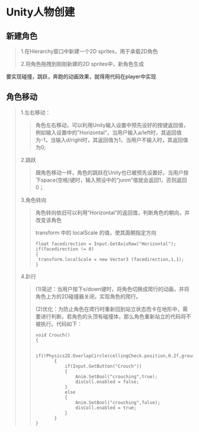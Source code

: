 # Unity人物创建

## 新建角色

>1.在Hierarchy窗口中新建一个2D sprites，用于承载2D角色
>
>2.将角色拖拽到刚刚新建的2D sprites中，新角色生成

要实现碰撞，跳跃，奔跑的动画效果，就得用代码在player中实现

## 角色移动

>1.左右移动：
>
>> 角色左右移动，可以利用Unity输入设置中预先设好的按键返回值，例如输入设置中的"Horizontal”，当用户输入a/left时，其返回值为-1，当输入d/right时，其返回值为1，当用户不输入时，其返回值为0;
>
>2.跳跃
>
>> 跟角色移动一样，角色的跳跃在Unity也已被预先设置好。当用户按下space(空格)键时，输入预设中的“junm”值就会返回1，否则返回0；
>
>3.角色转向
>
>> 角色转向依旧可以利用“Horizontal”的返回值，判断角色的朝向，并改变该角色
>>
>>  transform 中的 localScale 的值，使其面朝指定方向
>>
>> ~~~
>> float facedirection = Input.GetAxisRaw("Horizontal");
>> if(facedirection != 0)
>> {
>> 	transform.localScale = new Vector3 (facedirection,1,1);
>> }
>> ~~~
>
>4.趴行
>
>>(1)简述：当用户按下s/down键时，将角色切换成爬行的动画，并将角色上方的2D碰撞器关闭，实现角色的爬行。
>>
>>(2)优化：为防止角色在爬行时重新回到站立状态而卡在地形中，需要进行判断。若角色的头顶有碰撞体，那么角色重新站立的代码将不被执行。代码如下：
>>
>>~~~
>>void Crouch()
>>{    			 
>>
>>	if(!Physics2D.OverlapCircle(cellingCheck.position,0.2f,ground))
>>        {
>>            if(Input.GetButton("Crouch"))
>>            {
>>                Anim.SetBool("crouching",true);
>>                disColl.enabled = false;
>>            }
>>            else
>>            {
>>                Anim.SetBool("crouching",false);
>>                disColl.enabled = true;
>>            }
>>        }
>>}
>>~~~



